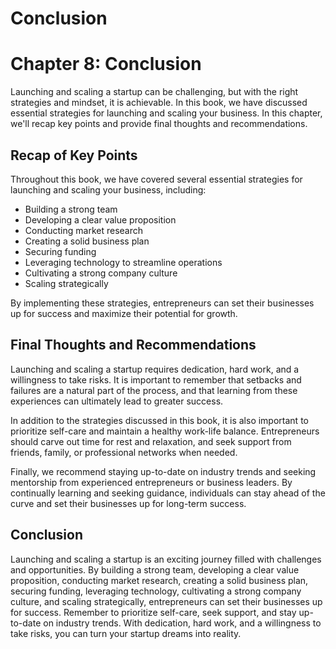 # Conclusion

Chapter 8: Conclusion
=====================

Launching and scaling a startup can be challenging, but with the right strategies and mindset, it is achievable. In this book, we have discussed essential strategies for launching and scaling your business. In this chapter, we'll recap key points and provide final thoughts and recommendations.

Recap of Key Points
-------------------

Throughout this book, we have covered several essential strategies for launching and scaling your business, including:

* Building a strong team
* Developing a clear value proposition
* Conducting market research
* Creating a solid business plan
* Securing funding
* Leveraging technology to streamline operations
* Cultivating a strong company culture
* Scaling strategically

By implementing these strategies, entrepreneurs can set their businesses up for success and maximize their potential for growth.

Final Thoughts and Recommendations
----------------------------------

Launching and scaling a startup requires dedication, hard work, and a willingness to take risks. It is important to remember that setbacks and failures are a natural part of the process, and that learning from these experiences can ultimately lead to greater success.

In addition to the strategies discussed in this book, it is also important to prioritize self-care and maintain a healthy work-life balance. Entrepreneurs should carve out time for rest and relaxation, and seek support from friends, family, or professional networks when needed.

Finally, we recommend staying up-to-date on industry trends and seeking mentorship from experienced entrepreneurs or business leaders. By continually learning and seeking guidance, individuals can stay ahead of the curve and set their businesses up for long-term success.

Conclusion
----------

Launching and scaling a startup is an exciting journey filled with challenges and opportunities. By building a strong team, developing a clear value proposition, conducting market research, creating a solid business plan, securing funding, leveraging technology, cultivating a strong company culture, and scaling strategically, entrepreneurs can set their businesses up for success. Remember to prioritize self-care, seek support, and stay up-to-date on industry trends. With dedication, hard work, and a willingness to take risks, you can turn your startup dreams into reality.